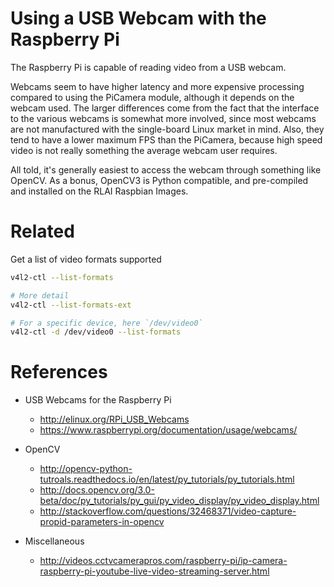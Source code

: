 # Using a USB Webcam with the Raspberry Pi

The Raspberry Pi is capable of reading video from a USB webcam.

Webcams seem to have higher latency and more expensive processing compared to using the PiCamera module, although it depends on the webcam used.
The larger differences come from the fact that the interface to the various webcams is somewhat more involved, since most webcams are not manufactured with the single-board Linux market in mind.
Also, they tend to have a lower maximum FPS than the PiCamera, because high speed video is not really something the average webcam user requires.

All told, it's generally easiest to access the webcam through something like OpenCV.
As a bonus, OpenCV3 is Python compatible, and pre-compiled and installed on the RLAI Raspbian Images.


# Related

Get a list of video formats supported

```bash
v4l2-ctl --list-formats

# More detail
v4l2-ctl --list-formats-ext

# For a specific device, here `/dev/video0`
v4l2-ctl -d /dev/video0 --list-formats
```

# References

- USB Webcams for the Raspberry Pi
    + http://elinux.org/RPi_USB_Webcams
    + https://www.raspberrypi.org/documentation/usage/webcams/

- OpenCV
    + http://opencv-python-tutroals.readthedocs.io/en/latest/py_tutorials/py_tutorials.html
    + http://docs.opencv.org/3.0-beta/doc/py_tutorials/py_gui/py_video_display/py_video_display.html
    + http://stackoverflow.com/questions/32468371/video-capture-propid-parameters-in-opencv
- Miscellaneous
    + http://videos.cctvcamerapros.com/raspberry-pi/ip-camera-raspberry-pi-youtube-live-video-streaming-server.html